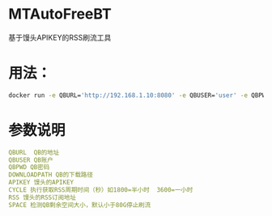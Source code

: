 # MTAutoFreeBT
基于馒头APIKEY的RSS刷流工具

# 用法：
```bash
docker run -e QBURL='http://192.168.1.10:8080' -e QBUSER='user' -e QBPWD='password' -e APIKEY='apikey' -e DOWNLOADPATH='/path'  -e CYCLE=1800 -e RSS=url -e SPACE=80  shangling/mt-auto-free-to-qb:latest
```

# 参数说明
```yaml
QBURL  QB的地址
QBUSER QB账户
QBPWD QB密码
DOWNLOADPATH QB的下载路径
APIKEY 馒头的APIKEY
CYCLE 执行获取RSS周期时间（秒）如1800=半小时  3600=一小时
RSS 馒头的RSS订阅地址
SPACE 检测QB剩余空间大小，默认小于80G停止刷流
```
